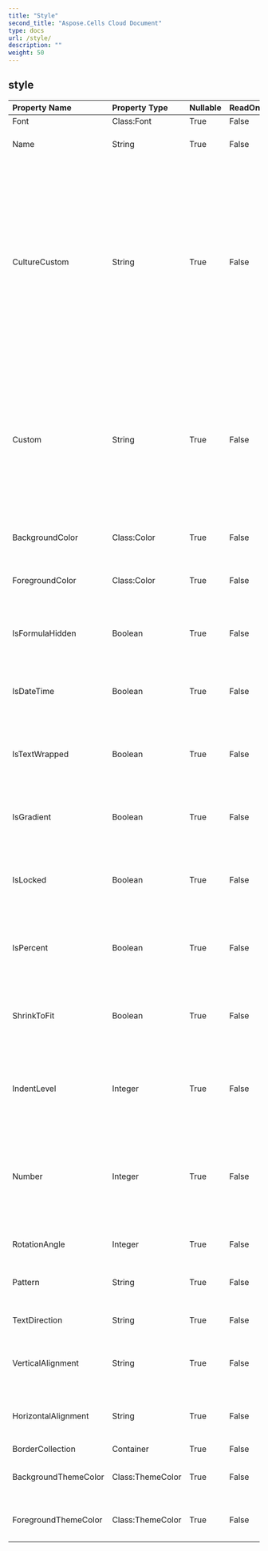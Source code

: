 ```yaml
---
title: "Style"
second_title: "Aspose.Cells Cloud Document"
type: docs
url: /style/
description: ""
weight: 50
---
```


## **style**

 

| Property Name | Property Type | Nullable |  ReadOnly | DefaultValue | Description | 
| :- | :- | :- |:- |  :- | :- |
| Font | Class:Font | True |  False |  | Gets a  object.  |  
| Name | String | True |  False |  | Gets or sets the name of the style.  |  
| CultureCustom | String | True |  False |  | Gets and sets the culture-dependent pattern string for number format.            If no number format has been set for this object, null will be returned.            If number format is builtin, the pattern string corresponding to the builtin number will be returned.  |  
| Custom | String | True |  False |  | Represents the custom number format string of this style object.            If the custom number format is not set(For example, the number format is builtin), "" will be returned.  |  
| BackgroundColor | Class:Color | True |  False |  | Gets or sets a style's background color.  |  
| ForegroundColor | Class:Color | True |  False |  | Gets or sets a style's foreground color.  |  
| IsFormulaHidden | Boolean | True |  False |  | Represents if the formula will be hidden when the worksheet is protected.  |  
| IsDateTime | Boolean | True |  False |  | Indicates whether the number format is a date format.  |  
| IsTextWrapped | Boolean | True |  False |  | Gets or sets a value indicating whether the text within a cell is wrapped.  |  
| IsGradient | Boolean | True |  False |  | Indicates whether the cell shading is a gradient pattern.  |  
| IsLocked | Boolean | True |  False |  | Gets or sets a value indicating whether a cell can be modified or not.  |  
| IsPercent | Boolean | True |  False |  | Indicates whether the number format is a percent format.  |  
| ShrinkToFit | Boolean | True |  False |  | Represents if text automatically shrinks to fit in the available column width.  |  
| IndentLevel | Integer | True |  False |  | Represents the indent level for the cell or range. Can only be an integer from 0 to 250.  |  
| Number | Integer | True |  False |  | Gets or sets the display format of numbers and dates. The formatting patterns are different for different regions.  |  
| RotationAngle | Integer | True |  False |  | Represents text rotation angle.  |  
| Pattern | String | True |  False |  | Gets or sets the cell background pattern type.  |  
| TextDirection | String | True |  False |  | Represents text reading order.  |  
| VerticalAlignment | String | True |  False |  | Gets or sets the vertical alignment type of the text in a cell.  |  
| HorizontalAlignment | String | True |  False |  | Gets or sets the horizontal alignment type of the text in a cell.  |  
| BorderCollection | Container | True |  False |  |  |  
| BackgroundThemeColor | Class:ThemeColor | True |  False |  | Gets and sets the background theme color.  |  
| ForegroundThemeColor | Class:ThemeColor | True |  False |  | Gets and sets the foreground theme color.  |  

